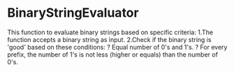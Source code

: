 # BinaryStringEvaluator

This function to evaluate binary strings based on specific criteria:
1.The function accepts a binary string as input.
2.Check if the binary string is 'good' based on these conditions:
	? Equal number of 0's and 1's.
	? For every prefix, the number of 1's is not less (higher or equals) than the number of 0's.